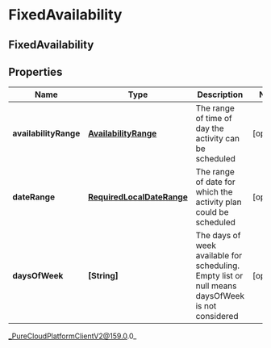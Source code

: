 # FixedAvailability

## FixedAvailability

## Properties

|Name | Type | Description | Notes|
|------------ | ------------- | ------------- | -------------|
| **availabilityRange** | [**AvailabilityRange**](AvailabilityRange) | The range of time of day the activity can be scheduled | [optional] |
| **dateRange** | [**RequiredLocalDateRange**](RequiredLocalDateRange) | The range of date for which the activity plan could be scheduled | [optional] |
| **daysOfWeek** | **[String]** | The days of week available for scheduling. Empty list or null means daysOfWeek is not considered | [optional] |



_PureCloudPlatformClientV2@159.0.0_
